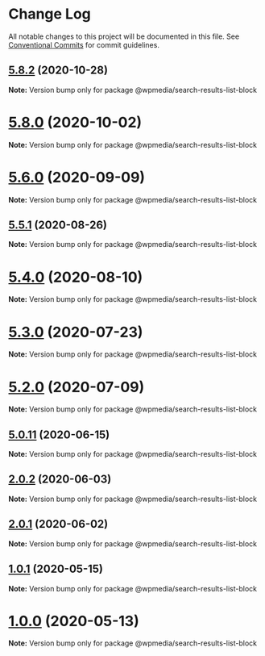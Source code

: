 # Change Log

All notable changes to this project will be documented in this file.
See [Conventional Commits](https://conventionalcommits.org) for commit guidelines.

## [5.8.2](https://github.com/WPMedia/fusion-news-theme-blocks/compare/v5.8.2-beta.0...v5.8.2) (2020-10-28)

**Note:** Version bump only for package @wpmedia/search-results-list-block





# [5.8.0](https://github.com/WPMedia/fusion-news-theme-blocks/compare/v5.8.0-beta.0...v5.8.0) (2020-10-02)

**Note:** Version bump only for package @wpmedia/search-results-list-block





# [5.6.0](https://github.com/WPMedia/fusion-news-theme-blocks/compare/v5.6.0-beta.0...v5.6.0) (2020-09-09)

**Note:** Version bump only for package @wpmedia/search-results-list-block





## [5.5.1](https://github.com/WPMedia/fusion-news-theme-blocks/compare/v5.5.1-beta.0...v5.5.1) (2020-08-26)

**Note:** Version bump only for package @wpmedia/search-results-list-block





# [5.4.0](https://github.com/WPMedia/fusion-news-theme-blocks/compare/v5.4.0-beta.0...v5.4.0) (2020-08-10)

**Note:** Version bump only for package @wpmedia/search-results-list-block





# [5.3.0](https://github.com/WPMedia/fusion-news-theme-blocks/compare/v5.3.0-beta.0...v5.3.0) (2020-07-23)

**Note:** Version bump only for package @wpmedia/search-results-list-block





# [5.2.0](https://github.com/WPMedia/fusion-news-theme-blocks/compare/v5.2.0-beta.0...v5.2.0) (2020-07-09)

**Note:** Version bump only for package @wpmedia/search-results-list-block





## [5.0.11](https://github.com/WPMedia/fusion-news-theme-blocks/compare/v5.0.11-beta.0...v5.0.11) (2020-06-15)

**Note:** Version bump only for package @wpmedia/search-results-list-block





## [2.0.2](https://github.com/WPMedia/fusion-news-theme-blocks/compare/@wpmedia/search-results-list-block@2.0.2-hotfix.0...@wpmedia/search-results-list-block@2.0.2) (2020-06-03)

**Note:** Version bump only for package @wpmedia/search-results-list-block





## [2.0.1](https://github.com/WPMedia/fusion-news-theme-blocks/compare/@wpmedia/search-results-list-block@2.0.1-beta.0...@wpmedia/search-results-list-block@2.0.1) (2020-06-02)

**Note:** Version bump only for package @wpmedia/search-results-list-block





## [1.0.1](https://github.com/WPMedia/fusion-news-theme-blocks/compare/@wpmedia/search-results-list-block@1.0.1-hotfix.0...@wpmedia/search-results-list-block@1.0.1) (2020-05-15)

**Note:** Version bump only for package @wpmedia/search-results-list-block





# [1.0.0](https://github.com/WPMedia/fusion-news-theme-blocks/compare/@wpmedia/search-results-list-block@1.0.0-beta.0...@wpmedia/search-results-list-block@1.0.0) (2020-05-13)

**Note:** Version bump only for package @wpmedia/search-results-list-block
